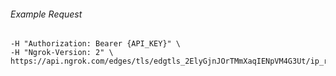 
###### Example Request
```curl \
-H "Authorization: Bearer {API_KEY}" \
-H "Ngrok-Version: 2" \
https://api.ngrok.com/edges/tls/edgtls_2ElyGjnJOrTMmXaqIENpVM4G3Ut/ip_restriction
